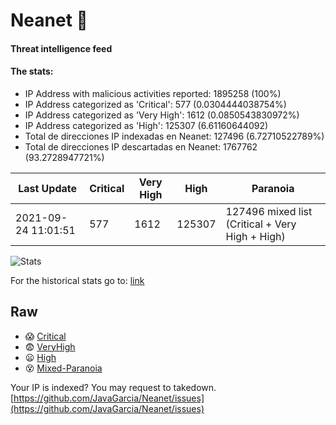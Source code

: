 # Neanet :hocho:
#### Threat intelligence feed
#### The stats:

- IP Address with malicious activities reported: 1895258 (100%)
- IP Address categorized as 'Critical':  577 (0.0304444038754%)
- IP Address categorized as 'Very High':  1612 (0.0850543830972%)
- IP Address categorized as 'High':  125307 (6.61160644092)
- Total de direcciones IP indexadas en Neanet:  127496 (6.72710522789%)
- Total de direcciones IP descartadas en Neanet:  1767762 (93.2728947721%)

| Last Update | Critical | Very High | High | Paranoia |
| --- | --- | --- | --- | --- |
| 2021-09-24 11:01:51 | 577 | 1612 | 125307 | 127496 mixed list (Critical + Very High + High)|

![Stats](https://docs.google.com/spreadsheets/d/e/2PACX-1vSnaNMIXVabIpDJjufMlzH7poXnshF3mgd8Is1g9ytUEzVsP5my4Trn8f-xkoLLQ38xpL3HtmUexLo6/pubchart?oid=501124687&format=image)

For the historical stats go to: [link](/stats.csv)
## Raw
- :scream: [Critical](https://raw.githubusercontent.com/JavaGarcia/Neanet/master/blacklists/neanet_critical.txt)
- :fearful: [VeryHigh](https://raw.githubusercontent.com/JavaGarcia/Neanet/master/blacklists/neanet_veryHigh.txtt)
- :frowning: [High](https://raw.githubusercontent.com/JavaGarcia/Neanet/master/blacklists/neanet_high.txt)
- :dizzy_face: [Mixed-Paranoia](https://raw.githubusercontent.com/JavaGarcia/Neanet/master/blacklists/neanet_all.txt)


Your IP is indexed? You may request to takedown. [https://github.com/JavaGarcia/Neanet/issues](https://github.com/JavaGarcia/Neanet/issues)

































































































































































































































































































































































































































































































































































































































































































































































































































































































































































































































































































































































































































































































































































































































































































































































































































































































































































































































































































































































































































































































































































































































































































































































































































































































































































































































































































































































































































































































































































































































































































































































































































































































































































































































































































































































































































































































































































































































































































































































































































































































































































































































































































































































































































































































































































































































































































































































































































































































































































































































































































































































































































































































































































































































































































































































































































































































































































































































































































































































































































































































































































































































































































































































































































































































































































































































































































































































































































































































































































































































































































































































































































































































































































































































































































































































































































































































































































































































































































































































































































































































































































































































































































































































































































































































































































































































































































































































































































































































































































































































































































































































































